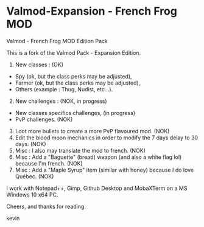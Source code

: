 # Valmod-Expansion - French Frog MOD
Valmod - French Frog MOD Edition Pack

This is a fork of the Valmod Pack - Expansion Edition.
1. New classes : (OK)
 - Spy (ok, but the class perks may be adjusted),
 - Farmer (ok, but the class perks may be adjusted),
 - Others (example : Thug, Nudist, etc...).
2. New challenges : (NOK, in progress)
 - New classes specifics challenges, (in progress)
 - PvP challenges. (NOK)
3. Loot more bullets to create a more PvP flavoured mod. (NOK)
4. Edit the blood moon mechanics in order to modify the 7 days delay to 30 days. (NOK)
5. Misc : I also may translate the mod to french. (NOK)
6. Misc : Add a "Baguette" (bread) weapon (and also a white flag lol) because I'm french. (NOK)
7. Misc : Add a "Maple Syrup" item (similar with honey) because I do love Québec. (NOK)

I work with Notepad++, Gimp, Github Desktop and MobaXTerm on a MS Windows 10 x64 PC.

Cheers, and thanks for reading.

kevin
